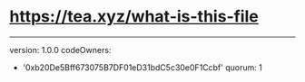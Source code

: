# https://tea.xyz/what-is-this-file
---
version: 1.0.0
codeOwners:
  - '0xb20De5Bff673075B7DF01eD31bdC5c30e0F1Ccbf'
quorum: 1
